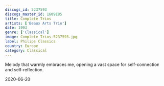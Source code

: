 ```yaml
---
discogs_id: 5237593
discogs_master_id: 1609185
title: Complete Trios
artists: ['Beaux Arts Trio']
date: 1993
genre: ['Classical']
image: Complete Trios-5237593.jpg
label: Philips Classics
country: Europe
category: Classical
---
```


Melody that warmly embraces me, opening a vast space for self-connection and self-reflection.

<time>2020-06-20</time>